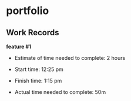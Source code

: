 # portfolio

## Work Records

**feature #1**

- Estimate of time needed to complete: 2 hours
- Start time: 12:25 pm

- Finish time: 1:15 pm

- Actual time needed to complete: 50m
